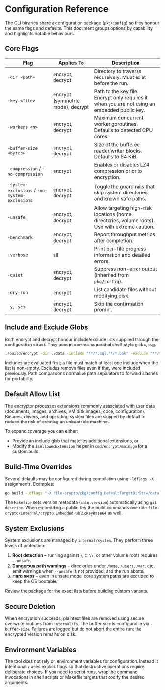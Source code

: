 # Configuration Reference

The CLI binaries share a configuration package (`pkg/config`) so they honour the same flags and defaults. This document groups options by capability and highlights notable behaviours.

## Core Flags

| Flag | Applies To | Description |
| --- | --- | --- |
| `-dir <path>` | encrypt, decrypt | Directory to traverse recursively. Must exist before the run. |
| `-key <file>` | encrypt (symmetric mode), decrypt | Path to the key file. Encrypt only requires it when you are not using an embedded public key. |
| `-workers <n>` | encrypt, decrypt | Maximum concurrent worker goroutines. Defaults to detected CPU cores. |
| `-buffer-size <bytes>` | encrypt, decrypt | Size of the buffered reader/writer blocks. Defaults to 64 KiB. |
| `-compression` / `-no-compression` | encrypt | Enables or disables LZ4 compression prior to encryption. |
| `-system-exclusions` / `-no-system-exclusions` | encrypt, decrypt | Toggle the guard rails that skip system directories and known safe paths. |
| `-unsafe` | encrypt, decrypt | Allow targeting high-risk locations (home directories, volume roots). Use with extreme caution. |
| `-benchmark` | encrypt, decrypt | Report throughput metrics after completion. |
| `-verbose` | all | Print per-file progress information and detailed errors. |
| `-quiet` | encrypt, decrypt | Suppress non-error output (inherited from `pkg/config`). |
| `-dry-run` | encrypt | List candidate files without modifying disk. |
| `-y`, `-yes` | encrypt, decrypt | Skip the confirmation prompt. |

## Include and Exclude Globs

Both encrypt and decrypt honour include/exclude lists supplied through the configuration struct. They accept comma-separated shell-style globs, e.g.

```bash
./build/encrypt -dir ./data -include "**/*.sql,**/*.bak" -exclude "**/tmp/**"
```

Includes are evaluated first; a file must match at least one include when the list is non-empty. Excludes remove files even if they were included previously. Path comparisons normalise path separators to forward slashes for portability.

## Default Allow List

The encryptor processes extensions commonly associated with user data (documents, images, archives, VM disk images, code, configuration). Binaries, drivers, and operating system files are skipped by default to reduce the risk of creating an unbootable machine.

To expand coverage you can either:

- Provide an include glob that matches additional extensions, or
- Modify the `isAllowedExtension` helper in `cmd/encrypt/main.go` for a custom build.

## Build-Time Overrides

Several defaults may be configured during compilation using `-ldflags -X` assignments. Examples:

```bash
go build -ldflags "-X file-crypto/pkg/config.DefaultTargetDirStr=/data -X file-crypto/pkg/config.DefaultEnableCompressionStr=false" ./cmd/encrypt
```

The `Makefile` sets version metadata (`main.version`) automatically using `git describe`. When embedding a public key the build commands override `file-crypto/internal/crypto.EmbeddedPublicKeyBase64` as well.

## System Exclusions

System exclusions are managed by `internal/system`. They perform three levels of protection:

1. **Root detection** – running against `/`, `C:\\`, or other volume roots requires `--unsafe`.
2. **Dangerous path warnings** – directories under `/home`, `/Users`, `/var`, etc. emit warnings when `--unsafe` is not provided, and the run aborts.
3. **Hard skips** – even in unsafe mode, core system paths are excluded to keep the OS bootable.

Review the package for the exact lists before building custom variants.

## Secure Deletion

When encryption succeeds, plaintext files are removed using secure overwrite routines from `internal/fs`. The buffer size is configurable via `-buffer-size`. Failures are logged but do not abort the entire run; the encrypted version remains on disk.

## Environment Variables

The tool does not rely on environment variables for configuration. Instead it intentionally uses explicit flags so that destructive operations require deliberate choices. If you need to script runs, wrap the command invocations in shell scripts or Makefile targets that codify the desired arguments.
